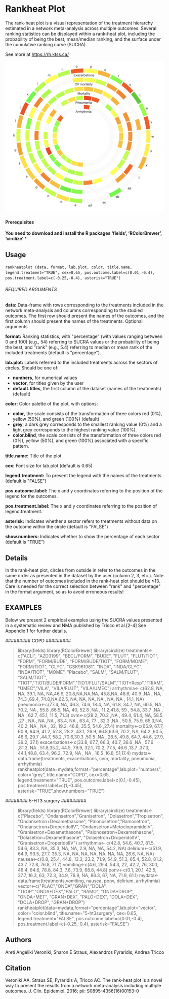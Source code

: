 # Rankheat Plot
The rank-heat plot is a visual representation of the treatment hierarchy estimated in a network meta-analysis across multiple outcomes. Several ranking statistics can be displayed within a rank-heat plot, including the probability of being the best, mean/median ranking, and the surface under the cumulative ranking curve (SUCRA). 

See more at https://rh.ktss.ca/

<img src="./myimage.png">


#### Prerequisites

<b>You need to download and install the R packages ‘fields’, ‘RColorBrewer’, ‘circlize’ </b>*


## Usage
`rankheatplot (data, format, lab.plot, color, title.name, legend.treatment="TRUE", cex=0.65, pos.outcome.label=c(0.01,-0.4), pos.treatment.label=c(-0.25,-0.4), asterisk="TRUE")`

###### REQUIRED ARGUMENTS
**data:**   Data-frame with rows corresponding to the treatments included in the network meta-analysis and columns corresponding to the studied outcomes. The first row should present the names of the outcomes, and the first column should present the names of the treatments.
Optional arguments

**format:**   Ranking statistics, with "percentage" (with values ranging between 0 and 100) (e.g., 54) referring to SUCRA values or the probability of being the best, and "rank" (e.g., 5.4) referring to median or mean rank of the included treatments (default is "percentage").	

**lab.plot:** Labels referred to the included treatments across the sectors of circles. Should be one of: 
- **numbers**, for numerical values
- **vector**, for titles given by the user
- **default.titles**, the first column of the dataset (names of the treatments) (default)

**color:**  Color palette of the plot, with options:
- **color**, the scale consists of the transformation of three colors red (0%), yellow (50%), and green (100%) (default)
- **grey**, a dark grey corresponds to the smallest ranking value (0%) and a light grey corresponds to the highest ranking value (100%).
- **color.blind**, the scale consists of the transformation of three colors red (0%), yellow (50%), and green (100%) associated with a specific pattern. 

**title.name:**  Title of the plot

**cex:**    Font size for lab.plot (default is 0.65)

**legend.treatment:**   To present the legend with the names of the treatments (default is "FALSE")

**pos.outcome.label:**	The x and y coordinates referring to the position of the legend for the outcomes.

**pos.treatment.label:** The x and y coordinates referring to the position of legend.treatment.

**asterisk:**     Indicates whether a sector refers to treatments without data on the outcome within the circle (default is "FALSE")

**show.numbers:**   Indicates whether to show the percentage of each sector (default is "TRUE")

## Details
In the rank-heat plot, circles from outside in refer to the outcomes in the same order as presented in the dataset by the user (column 2, 3, etc.). Note that the number of outcomes included in the rank-heat plot should be ≤13.
Care is needed for the correct selection between "rank" and "percentage" in the format argument, so as to avoid erroneous results!

## EXAMPLES
Below we present 2 empirical examples using the SUCRA values presented in a systematic review and NMA published by Tricco et al.[2-4] See Appendix 1 for further details.


#########       COPD       #########
> library(fields)
> library(RColorBrewer)
>library(circlize)
> treatments<-c("ACLI", "AZD3199", "BECL/FORM", "BUDE", "FLUT", "FLUT/TIOT", "FORM", "FORM/BUDE", "FORM/BUDE/TIOT", "FORM/MOME", "FORM/TIOT", "GLYC", "GSK961081", "INDA", "INDA/GLYC", "INDA/TIOT", "MOME", "Placebo", "SALM", "SALM/FLUT", "SALM/TIOT", "TIOT","TIOT/BUDE/FORM","TIOT/FLUT/SALM","TIOT+Resp","TRIAM","UMEC","VILA", "VILA/FLUT", "VILA/UMEC")
> arrhythmia<- c(62.8, NA, NA, 39.1, NA, NA,46.9, 20.8,NA,NA,NA, 45.8,NA, 48.6, 40.9 ,NA , NA, 74.3 ,69.4, 74.8,NA,62.5, NA, NA, NA, NA , NA, NA ,  14.1, NA)
> pneumonia<-c(77.4, NA,   46.3, 74.6, 18.4, NA,   61.8, 34.7, NA,   60.5, NA ,  70.2, NA ,  55.8 ,66.5, NA,   40,   52.8 ,NA ,  11.2,41.8, 59 ,  54.8, 33.7 ,NA ,  NA ,  62.7, 45.1, 11.5, 71.3)
> cvm<-c(28.2, 70.2 ,NA  , 49.4, 61.4, NA,   58.5 ,27  , NA ,  NA ,NA ,  83.4, NA ,  63.4, 77 ,  32.3 ,NA ,  50.5, 75.9, 65.3,NA,   40.2, NA ,  NA ,  32,   19.2, 48.8, 35.5, 54.6 ,27.4)
> mortality<-c(66.9, 67.7, 60.8, 64.9, 41.2, 52.8, 28.2, 43.1, 26.9, 66.8,63.6, 70.2, NA,   64.2 ,60.5, 46.6, 29.7 ,44.7, 58.2 ,70.6,30.3 ,50.5 ,NA  , 28.5, 49.8, 64.7, 44.6, 27.9, 39.2, 37.1)
> exacerbations<-c(33.8, 67.7, 66.3, 40.7, 36.6 ,NA ,  57.6 ,81.3, NA ,  51.8,35.2, 44.5, 79.9, 32.1, 70.2, 77.5, 46.6 ,13.7 ,37.3, 44.1,48.8, 63.4, 96.2, 72.9, NA ,  NA ,  16.5 ,16.8, 51,17.4)
> mydata<-data.frame(treatments, exacerbations, cvm, mortality, pneumonia, arrhythmia)
> rankheatplot(data=mydata,format="percentage",lab.plot="numbers", color="grey", title.name="COPD", cex=0.65, legend.treatment="TRUE", pos.outcome.label=c(0.1,-0.45), pos.treatment.label=c(1,-0.45), asterisk="TRUE",show.numbers="TRUE")



########       5-HT3 surgery        #########
> library(fields)
> library(RColorBrewer)
> library(circlize)
> treatments<-c("Placebo", "Ondansetron","Granisetron", "Dolasetron","Tropisetron", "Ondansetron+Dexamethasone", "Palonosetron","Ramosetron", "Ondansetron+DroperidolIV", "Ondansetron+MetoclopramideIV", "Granisetron+Dexamethasone", "Palonosetron+Dexamethasone", "Dolasetron+Dexamethasone", "Dolasetron+DroperidolIV", "Granisetron+DroperidolIV")
> arrhythmia<- c(42.8, 54.6, 40.7, 81.5, 54.6, 83.3, NA, 35.3, NA, NA, 2.9, NA, NA, 54.2, NA)
> delirium<-c(51.9, 64.9, 93.5, 27.7, 35.3, NA, NA, NA, NA, NA, NA, NA, 26.6, NA, NA)
> nausea<-c(0.8, 25.4, 44.8, 13.3, 23.2, 71.9, 54.9, 51.3, 65.4, 52.8, 81.2, 43.7, 72.8, 76.8, 71.7)
> vomiting<-c(4.6, 29.4, 54.3, 22, 42.2, 76, 30.1, 48.4, 84.6, 78.8, 84.3, 7.8, 73.9, 68.8, 44.8)
> ponv<-c(0.1, 20.1, 42.5, 37.7, 16.3, 63, 72.3, 34.9, 76.9, NA, 86.3, 67, NA, 71.9, 61.1)
> mydata<-data.frame(treatments,vomiting, nausea, ponv, delirium, arrhythmia)
> vector<-c("PLAC","ONDA","GRAN","DOLA", "TROP","ONDA+DEX","PALO", "RAMO", "ONDA+DROP", "ONDA+MET", "GRAN+DEX", "PALO+DEX", "DOLA+DEX", "DOLA+DROP", "GRAN+DROP") 
> rankheatplot(data=mydata,format="percentage",lab.plot="vector", color="color.blind", title.name="5-ht3surgery", cex=0.65, legend.treatment="FALSE", pos.outcome.label=c(0.01,-0.4), pos.treatment.label=c(-0.25,-0.4), asterisk="FALSE")


## Authors

Areti Angeliki Veroniki, Sharon E Straus, Alexandros Fyraridis, Andrea Tricco

## Citation
Veroniki AA, Straus SE, Fyraridis A, Tricco AC. The rank-heat plot is a novel way to present the results from a network meta-analysis including multiple outcomes. J. Clin. Epidemiol. 2016; pii: S0895-4356(16)00153-0

